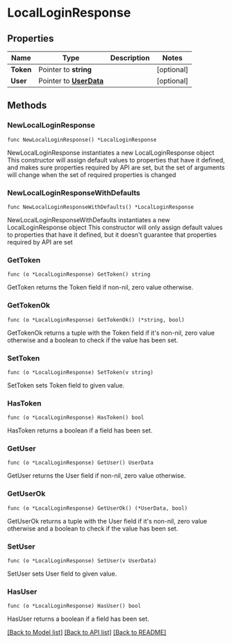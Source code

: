 # LocalLoginResponse

## Properties

Name | Type | Description | Notes
------------ | ------------- | ------------- | -------------
**Token** | Pointer to **string** |  | [optional] 
**User** | Pointer to [**UserData**](UserData.md) |  | [optional] 

## Methods

### NewLocalLoginResponse

`func NewLocalLoginResponse() *LocalLoginResponse`

NewLocalLoginResponse instantiates a new LocalLoginResponse object
This constructor will assign default values to properties that have it defined,
and makes sure properties required by API are set, but the set of arguments
will change when the set of required properties is changed

### NewLocalLoginResponseWithDefaults

`func NewLocalLoginResponseWithDefaults() *LocalLoginResponse`

NewLocalLoginResponseWithDefaults instantiates a new LocalLoginResponse object
This constructor will only assign default values to properties that have it defined,
but it doesn't guarantee that properties required by API are set

### GetToken

`func (o *LocalLoginResponse) GetToken() string`

GetToken returns the Token field if non-nil, zero value otherwise.

### GetTokenOk

`func (o *LocalLoginResponse) GetTokenOk() (*string, bool)`

GetTokenOk returns a tuple with the Token field if it's non-nil, zero value otherwise
and a boolean to check if the value has been set.

### SetToken

`func (o *LocalLoginResponse) SetToken(v string)`

SetToken sets Token field to given value.

### HasToken

`func (o *LocalLoginResponse) HasToken() bool`

HasToken returns a boolean if a field has been set.

### GetUser

`func (o *LocalLoginResponse) GetUser() UserData`

GetUser returns the User field if non-nil, zero value otherwise.

### GetUserOk

`func (o *LocalLoginResponse) GetUserOk() (*UserData, bool)`

GetUserOk returns a tuple with the User field if it's non-nil, zero value otherwise
and a boolean to check if the value has been set.

### SetUser

`func (o *LocalLoginResponse) SetUser(v UserData)`

SetUser sets User field to given value.

### HasUser

`func (o *LocalLoginResponse) HasUser() bool`

HasUser returns a boolean if a field has been set.


[[Back to Model list]](../README.md#documentation-for-models) [[Back to API list]](../README.md#documentation-for-api-endpoints) [[Back to README]](../README.md)


